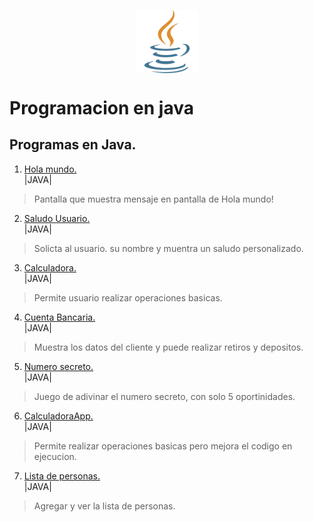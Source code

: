 <img 
    style="display: block; 
           margin-left: auto;
           margin-right: auto;
           width: 20%;"
    src="Imagenes/java.png" 
    alt="Our logo">
</img>

# Programacion en java

## Programas en Java.

1. [ Hola mundo.](Calculadora)   
|JAVA|
    
> Pantalla que muestra mensaje en pantalla de Hola mundo!

2. [Saludo Usuario.](SaludoUsuario)  
|JAVA|

> Solicta al usuario. su nombre y muentra un saludo personalizado.

3. [Calculadora.](Calculadora)  
|JAVA|

> Permite usuario realizar operaciones basicas. 

4. [Cuenta Bancaria.](CuentaBancaria)  
|JAVA| 

> Muestra los datos del cliente y puede realizar retiros y depositos.

5. [Numero secreto.](NumeroSecreto)  
|JAVA|

> Juego de adivinar el numero secreto, con solo 5 oportinidades.

6. [CalculadoraApp. ](CalculadoraApp)  
|JAVA|

> Permite realizar operaciones basicas pero mejora el codigo en ejecucion.

7. [Lista de personas. ](ListaPersonas)  
|JAVA|

> Agregar y ver la lista de personas. 